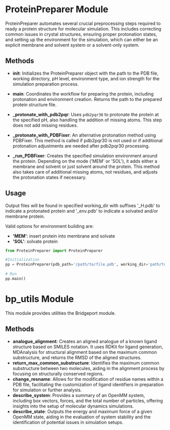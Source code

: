 # ProteinPreparer Module 
ProteinPreparer automates several crucial preprocessing steps required to ready a protein structure for molecular simulation. This includes correcting common issues in crystal structures, ensuring proper protonation states, and setting up the environment for the simulation, which can either be an explicit membrane and solvent system or a solvent-only system.

## Methods
- **__init__**: Initializes the ProteinPreparer object with the path to the PDB file, working directory, pH level, environment type, and ion strength for the simulation preparation process.

- **main**: Coordinates the workflow for preparing the protein, including protonation and environment creation. Returns the path to the prepared protein structure file.
- **_protonate_with_pdb2pqr**: Uses `pdb2pqr30` to protonate the protein at the specified pH, also handling the addition of missing atoms. This step does not add missing residues.
- **_protonate_with_PDBFixer**: An alternative protonation method using PDBFixer. This method is called if pdb2pqr30 is not used or if additional protonation adjustments are needed after pdb2pqr30 processing.
- **_run_PDBFixer**: Creates the specified simulation environment around the protein. Depending on the mode ('MEM' or 'SOL'), it adds either a membrane and solvent or just solvent around the protein. This method also takes care of additional missing atoms, not residues, and adjusts the protonation states if necessary.

## Usage

Output files will be found in specified working_dir with suffixes '_H.pdb' to indicate a protonated protein and '_env.pdb' to indicate a solvated and/or membrane protein. 

Valid options for environment building are:
- **'MEM'**: insert protein into membrane and solvate
- **'SOL'**: solvate protein 

```python
from ProteinPreparer import ProteinPreparer

#Initialization
pp = ProteinPreparer(pdb_path='/path/to/file.pdb', working_dir='path/to/working_dir', pH=7.0, env='MEM', ion_strength=0.15)
                                 
# Run
pp.main()
```

# bp_utils Module 

This module provides utilities the Bridgeport module.

## Methods

- **analogue_alignment**: Creates an aligned analogue of a known ligand structure based on SMILES notation. It uses RDKit for ligand generation, MDAnalysis for structural alignment based on the maximum common substructure, and returns the RMSD of the aligned structures.
- **return_max_common_substructure**: Identifies the maximum common substructure between two molecules, aiding in the alignment process by focusing on structurally conserved regions.
- **change_resname**: Allows for the modification of residue names within a PDB file, facilitating the customization of ligand identifiers in preparation for simulation or further analysis.
- **describe_system**: Provides a summary of an OpenMM system, including box vectors, forces, and the total number of particles, offering insights into the setup of molecular dynamics simulations.
- **describe_state**: Outputs the energy and maximum force of a given OpenMM state, aiding in the evaluation of system stability and the identification of potential issues in simulation setups.

